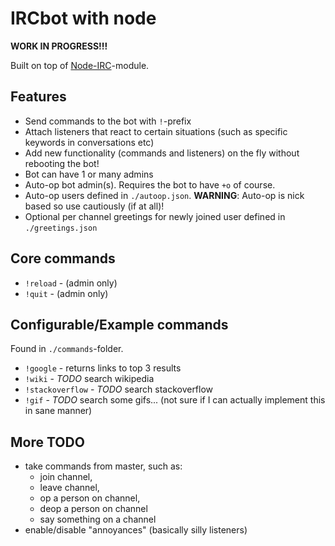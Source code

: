 IRCbot with node
================

**WORK IN PROGRESS!!!**

Built on top of [Node-IRC](https://github.com/martynsmith/node-irc)-module.


Features
--------
- Send commands to the bot with `!`-prefix
- Attach listeners that react to certain situations (such as specific keywords in conversations etc)
- Add new functionality (commands and listeners) on the fly without rebooting the bot!
- Bot can have 1 or many admins
- Auto-op bot admin(s). Requires the bot to have `+o` of course.
- Auto-op users defined in `./autoop.json`. **WARNING**: Auto-op is nick based so use cautiously (if at all)!
- Optional per channel greetings for newly joined user defined in `./greetings.json`


Core commands
-------------
- `!reload` - (admin only)
- `!quit` - (admin only)


Configurable/Example commands
-----------------------------
Found in `./commands`-folder.

- `!google` - returns links to top 3 results
- `!wiki` - *TODO* search wikipedia
- `!stackoverflow` - *TODO* search stackoverflow
- `!gif` - *TODO* search some gifs... (not sure if I can actually implement this in sane manner)


More TODO
---------

- take commands from master, such as:
  - join channel,
  - leave channel,
  - op a person on channel,
  - deop a person on channel
  - say something on a channel
- enable/disable "annoyances" (basically silly listeners)
